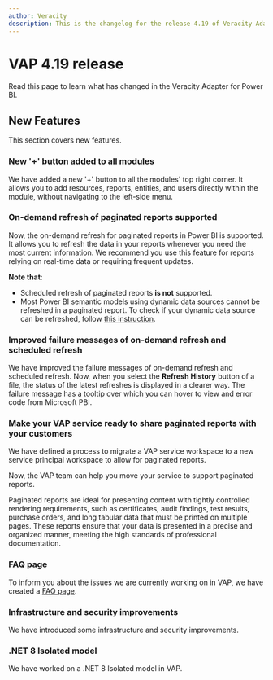 ```yaml
---
author: Veracity
description: This is the changelog for the release 4.19 of Veracity Adapter for Power BI (VAP).
---
```

# VAP 4.19 release

Read this page to learn what has changed in the Veracity Adapter for Power BI. 

## New Features
This section covers new features.

### New '+' button added to all modules
We have added a new '+' button to all the modules' top right corner. It allows you to add resources, reports, entities, and users directly within the module, without navigating to the left-side menu.

### On-demand refresh of paginated reports supported
Now, the on-demand refresh for paginated reports in Power BI is supported. It allows you to refresh the data in your reports whenever you need the most current information. We recommend you use this feature for reports relying on real-time data or requiring frequent updates.

**Note that**:
* Scheduled refresh of paginated reports **is not** supported.
* Most Power BI semantic models using dynamic data sources cannot be refreshed in a paginated report. To check if your dynamic data source can be refreshed, follow [this instruction](https://learn.microsoft.com/en-us/power-bi/connect-data/refresh-data#refresh-and-dynamic-data-sources).

### Improved failure messages of on-demand refresh and scheduled refresh
We have improved the failure messages of on-demand refresh and scheduled refresh. Now, when you select the **Refresh History** button of a file, the status of the latest refreshes is displayed in a clearer way. The failure message has a tooltip over which you can hover to view and error code from Microsoft PBI.

### Make your VAP service ready to share paginated reports with your customers
We have defined a process to migrate a VAP service workspace to a new service principal workspace to allow for paginated reports.

Now, the VAP team can help you move your service to support paginated reports.

Paginated reports are ideal for presenting content with tightly controlled rendering requirements, such as certificates, audit findings, test results, purchase orders, and long tabular data that must be printed on multiple pages. These reports ensure that your data is presented in a precise and organized manner, meeting the high standards of professional documentation.

### FAQ page
To inform you about the issues we are currently working on in VAP, we have created a [FAQ page](https://community.veracity.com/t/are-there-any-known-vap-issues/260).

### Infrastructure and security improvements
We have introduced some infrastructure and security improvements.

### .NET 8 Isolated model
We have worked on a .NET 8 Isolated model in VAP.